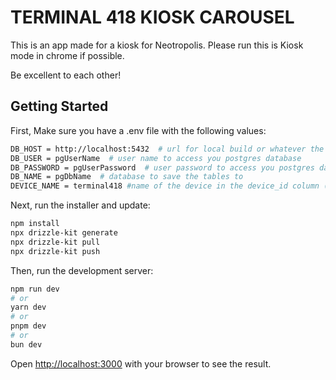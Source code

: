 # TERMINAL 418 KIOSK CAROUSEL

This is an app made for a kiosk for Neotropolis. Please run this is Kiosk mode in chrome if possible.

Be excellent to each other!

## Getting Started

First, Make sure you have a .env file with the following values:
```bash
DB_HOST = http://localhost:5432  # url for local build or whatever the cdb is hosted
DB_USER = pgUserName  # user name to access you postgres database
DB_PASSWORD = pgUserPassword  # user password to access you postgres database
DB_NAME = pgDbName  # database to save the tables to
DEVICE_NAME = terminal418 #name of the device in the device_id column (optional)
``` 

Next, run the installer and update:
```bash
npm install
npx drizzle-kit generate
npx drizzle-kit pull
npx drizzle-kit push
```

Then, run the development server:
```bash
npm run dev
# or
yarn dev
# or
pnpm dev
# or
bun dev
```

Open [http://localhost:3000](http://localhost:3000) with your browser to see the result.